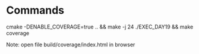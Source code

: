  # Commands
 cmake -DENABLE_COVERAGE=true .. && make -j 24
 ./EXEC_DAY19 && make coverage

Note: open file build/coverage/index.html in browser